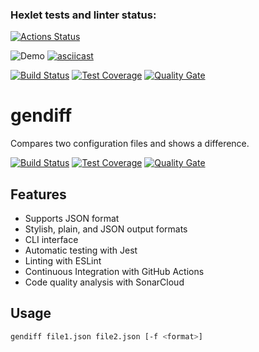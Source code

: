 ### Hexlet tests and linter status:
[![Actions Status](https://github.com/AlexMaster001/backend-project-46/actions/workflows/hexlet-check.yml/badge.svg)](https://github.com/AlexMaster001/backend-project-46/actions)

![Demo](https://asciinema.org/a/rGliUpTKXgFbaWNF9Kz8RxR2b )
[![asciicast](https://asciinema.org/a/rGliUpTKXgFbaWNF9Kz8RxR2b.svg)](https://asciinema.org/a/rGliUpTKXgFbaWNF9Kz8RxR2b)

[![Build Status](https://github.com/hexlet/backend-project-46/actions/workflows/ci.yml/badge.svg )](https://github.com/AlexMaster001/backend-project-46/actions/workflows/ci.yml )
[![Test Coverage](https://sonarcloud.io/api/project_badges/measure?project=backend-project-46&metric=coverage )](https://sonarcloud.io/summary/new_code?id=backend-project-46 )
[![Quality Gate](https://sonarcloud.io/api/project_badges/measure?project=backend-project-46&metric=alert_status )](https://sonarcloud.io/summary/new_code?id=backend-project-46 )




# gendiff

Compares two configuration files and shows a difference.

[![Build Status](https://github.com/AlexMaster001/backend-project-46/actions/workflows/ci.yml/badge.svg )](https://github.com/AlexMaster001/backend-project-46/actions/workflows/ci.yml )
[![Test Coverage](https://sonarcloud.io/api/project_badges/measure?project=backend-project-46&metric=coverage )](https://sonarcloud.io/summary/new_code?id=backend-project-46 )
[![Quality Gate](https://sonarcloud.io/api/project_badges/measure?project=backend-project-46&metric=alert_status )](https://sonarcloud.io/summary/new_code?id=backend-project-46 )

## Features

- Supports JSON format
- Stylish, plain, and JSON output formats
- CLI interface
- Automatic testing with Jest
- Linting with ESLint
- Continuous Integration with GitHub Actions
- Code quality analysis with SonarCloud

## Usage

```bash
gendiff file1.json file2.json [-f <format>]
